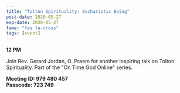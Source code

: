 ```yaml
---
title: "Tolton Spirituality: Eucharistic Being"
post-date: 2020-05-27
exp-date: 2020-05-27
fawe: "fas fa-cross"
tags: [event]
---
```

**12 PM**

Join Rev. Gerard Jordan, O. Praem for another inspiring talk on Tolton Spirituality. Part of the "On Time God Online" series.

**Meeting ID: 979 480 457**
<br>
**Passcode: 723 749**
